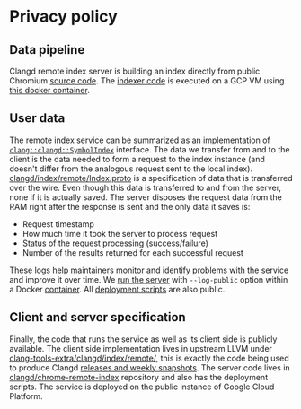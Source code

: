 # Privacy policy

## Data pipeline

Clangd remote index server is building an index directly from public Chromium
[source code](https://chromium.googlesource.com/chromium/src.git). The
[indexer code](https://github.com/clangd/llvm-remote-index/blob/master/.github/workflows/index.yaml)
is executed on a GCP VM using
[this docker container](https://github.com/clangd/chrome-remote-index/blob/main/indexer/Dockerfile).

## User data

The remote index service can be summarized as an implementation of
[`clang::clangd::SymbolIndex`](https://github.com/llvm/llvm-project/blob/main/clang-tools-extra/clangd/index/Index.h)
interface. The data we transfer from and to the client is the data needed to
form a request to the index instance (and doesn't differ from the analogous
request sent to the local index).
[clangd/index/remote/Index.proto](https://github.com/llvm/llvm-project/blob/main/clang-tools-extra/clangd/index/remote/Index.proto)
is a specification of data that is transferred over the wire. Even though this
data is transferred to and from the server, none if it is actually saved. The
server disposes the request data from the RAM right after the response is
sent and the only data it saves is:

* Request timestamp
* How much time it took the server to process request
* Status of the request processing (success/failure)
* Number of the results returned for each successful request

These logs help maintainers monitor and identify problems with the service and
improve it over time. We [run the
server](https://github.com/clangd/chrome-remote-index/blob/master/deployment/entry_point.sh)
with `--log-public` option within a Docker
[container](https://github.com/clangd/chrome-remote-index/blob/master/docker/Dockerfile).
All [deployment
scripts](https://github.com/clangd/chrome-remote-index/tree/master/deployment)
are also public.

## Client and server specification

Finally, the code that runs the service as well as its client side is publicly
available. The client side implementation lives in upstream LLVM under
[clang-tools-extra/clangd/index/remote/](https://github.com/llvm/llvm-project/tree/main/clang-tools-extra/clangd/index/remote),
this is exactly the code being used to produce Clangd
[releases and weekly snapshots](https://github.com/clangd/clangd/releases). The
server code lives in
[clangd/chrome-remote-index](https://github.com/clangd/chrome-remote-index)
repository and also has the deployment scripts. The service is deployed on the
public instance of Google Cloud Platform.
